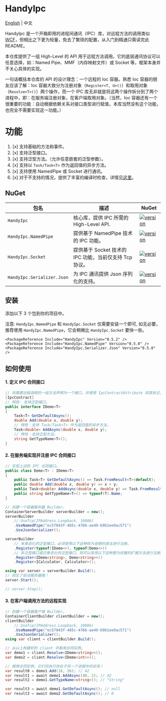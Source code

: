 # HandyIpc

[English](./README.md) | 中文

HandyIpc 是一个开箱即用的进程间通讯（IPC）库，对远程方法的调用类似 [WCF](https://docs.microsoft.com/en-us/dotnet/framework/wcf/whats-wcf)，但相比之下更为轻量，免去了繁琐的配置，从入门到精通只需读完此 README。

本仓库提供了一组 High-Level 的 API 用于远程方法调用。它的底层通讯协议可以任意选择，如：Named Pipe、MMF（内存映射文件）或 Socket 等，框架本身并不关心具体的实现。

一句话概括本仓库的 API 的设计理念：一个远程的 Ioc 容器。熟悉 Ioc 容器的朋友应该了解：Ioc 容器大致分为注册对象（`Register<T, U>()`）和取用对象（`Resolve<T>()`）两个操作，而一个 IPC 库无非就是将这两个操作拆分到了两个进程中，即：在服务端注册对象，在客户端取用对象。（当然，Ioc 容器还有一个很重要的功能：自动根据依赖关系对接口类型进行赋值，本库当然没有这个功能，也完全不需要实现这一功能。）

# 功能

1. [x] 支持基础的方法和事件。
2. [x] 支持泛型接口。
3. [x] 支持泛型方法。（允许任意嵌套的泛型参数）。
4. [x] 支持以 `Task/Task<T>` 作为返回值的异步方法。
5. [x] 支持使用 NamedPipe 或 Socket 进行通讯。
6. [x] 对于不支持的情况，提供了丰富的编译时检查，详情见[这里](https://github.com/HandyOrg/HandyIpc/wiki/Diagnostic-Messages)。

## NuGet

| 包名                       | 描述                                                   | NuGet                                                                                                                    |
| -------------------------- | ------------------------------------------------------ | ------------------------------------------------------------------------------------------------------------------------ |
| `HandyIpc`                 | 核心库，提供 IPC 所需的 High-Level API.                | [![version](https://img.shields.io/badge/version-0.5.2-orange)](https://www.nuget.org/packages/HandyIpc)                 |
| `HandyIpc.NamedPipe`       | 提供基于 NamedPipe 技术的 IPC 功能。                   | [![version](https://img.shields.io/badge/version-0.5.0-orange)](https://www.nuget.org/packages/HandyIpc.NamedPipe)       |
| `HandyIpc.Socket`          | 提供基于 Socket 技术的 IPC 功能，当前仅支持 Tcp 协议。 | [![version](https://img.shields.io/badge/version-0.5.0-orange)](https://www.nuget.org/packages/HandyIpc.Socket)          |
| `HandyIpc.Serializer.Json` | 为 IPC 通讯提供 Json 序列化的支持。                    | [![version](https://img.shields.io/badge/version-0.5.0-orange)](https://www.nuget.org/packages/HandyIpc.Serializer.Json) |

## 安装

添加以下 3 个包到你的项目中。

注意: `HandyIpc.NamedPipe` 和 `HandyIpc.Socket` 仅需要安装一个即可, 如无必要，推荐使用 `HandyIpc.NamedPipe`，它会稍微比 `HandyIpc.Socket` 要快一些。

```
<PackageReference Include="HandyIpc" Version="0.5.2" />
<PackageReference Include="HandyIpc.NamedPipe" Version="0.5.0" />
<PackageReference Include="HandyIpc.Serializer.Json" Version="0.5.0" />
```

## 如何使用

#### 1. 定义 IPC 合同接口

```csharp
// 将需要远程调用的一组方法声明为一个接口，并使用 IpcContractAttribute 将其标记，该接口被称为“合同”接口。
[IpcContract]
// 特性: 支持泛型接口。
public interface IDemo<T>
{
    Task<T> GetDefaultAsync();
    double Add(double x, double y);
    // 特性：支持 Task/Task<T> 作为返回值的异步方法。
    Task<double> AddAsync(double x, double y);
    // 特性：支持泛型方法。
    string GetTypeName<T>();
}
```

#### 2. 在服务端实现并注册 IPC 合同接口

```csharp
// 实现上述的 IPC 合同接口。
public class Demo<T> : IDemo<T>
{
    public Task<T> GetDefaultAsync() => Task.FromResult<T>(default);
    public double Add(double x, double y) => x + y;
    public Task<double> AddAsync(double x, double y) => Task.FromResult(x + y);
    public string GetTypeName<T>() => typeof(T).Name;
}
```

```csharp
// 创建一个容器服务器 Builder。
ContainerServerBuilder serverBuilder = new();
serverBuilder
    //.UseTcp(IPAddress.Loopback, 10086)
    .UseNamedPipe("ec57043f-465c-4766-ae49-b9b1ee9ac571")
    .UseJsonSerializer();

serverBuilder
    // 未单态化的泛型接口，必须使用以下这种较为丑陋的语法进行注册。
    .Register(typeof(IDemo<>), typeof(Demo<>))
    // 非泛型接口或已单态化的泛型接口，则可以采用以下这种更为优雅的扩展方法进行注册。
    .Register<IDemo<string>, Demo<string>>()
    .Register<ICalculator, Calculator>();

using var server = serverBuilder.Build();
// 别忘了启动服务器哦！
server.Start();

// server.Stop();
```

#### 3. 在客户端调用方法的远程实现

```csharp
// 创建一个容器客户端 Builder。
ContainerClientBuilder clientBuilder = new();
clientBuilder
    //.UseTcp(IPAddress.Loopback, 10086)
    .UseNamedPipe("ec57043f-465c-4766-ae49-b9b1ee9ac571")
    .UseJsonSerializer();
using var client = clientBuilder.Build();

// 从以上构建好的 client 中取用合同实例。
var demo1 = client.Resolve<IDemo<string>>();
var demo2 = client.Resolve<IDemo<int>>();

// 使用合同实例，它们将执行存在于另一个进程中的实现！
var result0 = demo1.Add(16, 26); // 42
var result1 = await demo1.AddAsync(40, 2); // 42
var result2 = demo1.GetTypeName<string>(); // "String"

var result3 = await demo1.GetDefaultAsync(); // null
var result3 = await demo2.GetDefaultAsync(); // 0
```
